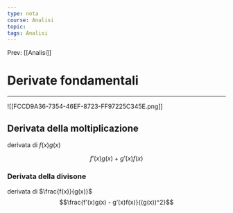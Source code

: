 ```yaml
---
type: nota
course: Analisi
topic: 
tags: Analisi
---
```


Prev: [[Analisi]]

# Derivate fondamentali
---
![[FCCD9A36-7354-46EF-8723-FF97225C345E.png]]


## Derivata della  moltiplicazione
 derivata di $f(x)g(x)$
 
 $$f’(x)g(x) + g’(x)f(x)$$
### Derivata della divisone 
derivata di $\frac{f(x)}{g(x)}$
$$\frac{f’(x)g(x) - g’(x)f(x)}{(g(x))^2}$$